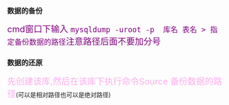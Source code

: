### 数据的备份

<font style="color:purple;font-size:20px">cmd窗口下输入 `mysqldump -uroot -p  库名 表名 > 指定备份数据的路径`注意路径后面不要加分号</font>

### 数据的还原

<font style="color:#ffacee;font-size:20px">先创建该库,然后在该库下执行命令Source  备份数据的路径</font>(可以是相对路径也可以是绝对路径)


